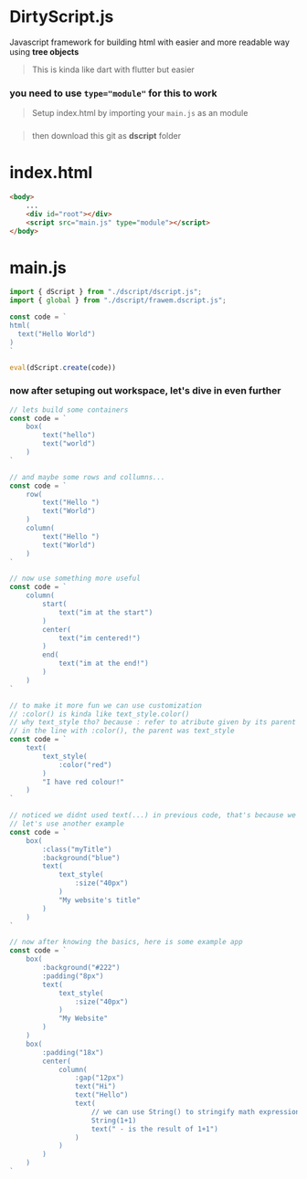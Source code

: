 # DirtyScript.js
Javascript framework for building html with easier and more readable way using **tree objects**
> This is kinda like dart with flutter but easier

### **you need to use `type="module"` for this to work**

> Setup index.html by importing your `main.js` as an module
###
> then download this git as **dscript** folder
# index.html
```html
<body>
    ...
    <div id="root"></div>
    <script src="main.js" type="module"></script>
</body>
```

# main.js
```js
import { dScript } from "./dscript/dscript.js";
import { global } from "./dscript/frawem.dscript.js";

const code = `
html(
  text("Hello World")
)
`

eval(dScript.create(code))
```

### now after setuping out workspace, let's dive in even further
```js
// lets build some containers
const code = `
    box(
        text("hello")
        text("world")
    )
`
```

```js
// and maybe some rows and collumns...
const code = `
    row(
        text("Hello ")
        text("World")
    )
    column(
        text("Hello ")
        text("World")
    )
`
```

```js
// now use something more useful
const code = `
    column(
        start(
            text("im at the start")
        )
        center(
            text("im centered!")
        )
        end(
            text("im at the end!")
        )
    )
`
```


```js
// to make it more fun we can use customization
// :color() is kinda like text_style.color() 
// why text_style tho? because : refer to atribute given by its parent
// in the line with :color(), the parent was text_style
const code = `
    text(
        text_style(
            :color("red")
        )   
        "I have red colour!"
    )
`
```

```js
// noticed we didnt used text(...) in previous code, that's because we dont need text() if the string is in the last parameter/child
// let's use another example
const code = `
    box(
        :class("myTitle")
        :background("blue")
        text(
            text_style(
                :size("40px")
            )
            "My website's title"
        )
    )
`
```

```js
// now after knowing the basics, here is some example app
const code = `
    box(
        :background("#222")
        :padding("8px")
        text(
            text_style(
                :size("40px")
            )
            "My Website"
        )
    )
    box(
        :padding("18x")
        center(
            column(
                :gap("12px")
                text("Hi")
                text("Hello")
                text(
                    // we can use String() to stringify math expressions
                    String(1+1)
                    text(" - is the result of 1+1")
                )
            )
        )
    )
`
```
